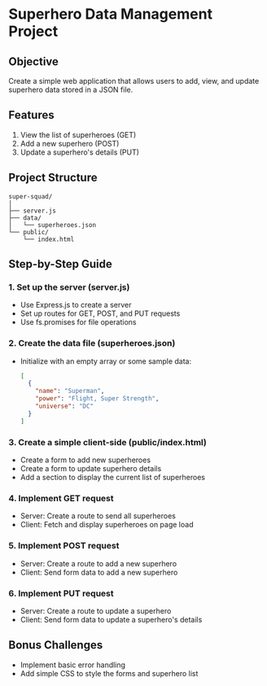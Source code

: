 # Superhero Data Management Project

## Objective

Create a simple web application that allows users to add, view, and update superhero data stored in a JSON file.

## Features

1. View the list of superheroes (GET)
2. Add a new superhero (POST)
3. Update a superhero's details (PUT)

## Project Structure

```
super-squad/
│
├── server.js
├── data/
│   └── superheroes.json
└── public/
    └── index.html
```

## Step-by-Step Guide

### 1. Set up the server (server.js)

- Use Express.js to create a server
- Set up routes for GET, POST, and PUT requests
- Use fs.promises for file operations

### 2. Create the data file (superheroes.json)

- Initialize with an empty array or some sample data:
  ```json
  [
    {
      "name": "Superman",
      "power": "Flight, Super Strength",
      "universe": "DC"
    }
  ]
  ```

### 3. Create a simple client-side (public/index.html)

- Create a form to add new superheroes
- Create a form to update superhero details
- Add a section to display the current list of superheroes

### 4. Implement GET request

- Server: Create a route to send all superheroes
- Client: Fetch and display superheroes on page load

### 5. Implement POST request

- Server: Create a route to add a new superhero
- Client: Send form data to add a new superhero

### 6. Implement PUT request

- Server: Create a route to update a superhero
- Client: Send form data to update a superhero's details

## Bonus Challenges

- Implement basic error handling
- Add simple CSS to style the forms and superhero list
